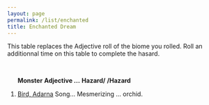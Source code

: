 ```yaml
---
layout: page
permalink: /list/enchanted
title: Enchanted Dream
---
```


This table replaces the Adjective roll of the biome you rolled. Roll an additionnal time on this table to complete the hasard.

<br>

&nbsp; &nbsp; &nbsp; <span class="a">**Monster**</span> <span class="bb">**Adjective ...**</span> <span class="bb">**Hazard/**</span> **/Hazard**

1. <span class="a">[Bird, Adarna](/monsters/bird-adarna)</span> <span class="b">Song...</span>  <span class="b">Mesmerizing ...</span> <span class="d">orchid.</span>
